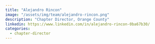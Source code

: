 ```yaml
---
title: "Alejandro Rincon"
image: "/assets/img/team/alejandro-rincon.png"
description: "Chapter Director, Orange County"
linkedin: https://www.linkedin.com/in/alejandro-rincon-0ba67b30/
categories:
  - chapter-director
---
```

